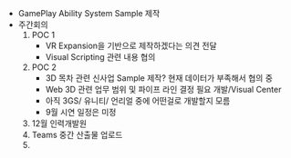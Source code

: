 - GamePlay Ability System Sample 제작
- 주간회의 
  1. POC 1 
     - VR Expansion을 기반으로 제작하겠다는 의견 전달
     - Visual Scripting 관련 내용 협의 
  2. POC 2 
     - 3D 목차 관련 신사업 Sample 제작? 현재 데이터가 부족해서 협의 중
     - Web 3D 관련 업무 범위 및 파이프 라인 결정 필요 개발/Visual Center 
     - 아직 3GS/ 유니티/ 언리얼 중에 어떤걸로 개발할지 모름 
     - 9월 시연 일정은 미정 
  1. 12월 인력개발원 
  2. Teams 중간 산출물 업로드
  3. 